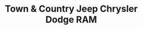 ---
title: "Town & Country Jeep Chrysler Dodge RAM"
url: /levittown/town-and-country-jeep-chrysler-dodge-ram/
shop: car
---